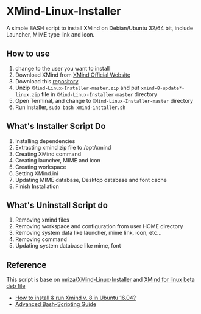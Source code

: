 # XMind-Linux-Installer

A simple BASH script to install XMind on Debian/Ubuntu 32/64 bit, include Launcher, MIME type link and icon.

## How to use

1. change to the user you want to install
1. Download XMind from [XMind Official Website](http://www.xmind.net/download/linux/)
1. Download this [repository](https://github.com/dinos80152/XMind-Linux-Installer/archive/master.zip)
1. Unzip `XMind-Linux-Installer-master.zip` and put `xmind-8-update*-linux.zip` file in `XMind-Linux-Installer-master` directory
1. Open Terminal, and change to `XMind-Linux-Installer-master` directory
1. Run installer, `sudo bash xmind-installer.sh`

## What's Installer Script Do

1. Installing dependencies
1. Extracting xmind zip file to /opt/xmind
1. Creating XMind command
1. Creating launcher, MIME and icon
1. Creating workspace
1. Setting XMind.ini
1. Updating MIME database, Desktop database and font cache
1. Finish Installation

## What's Uninstall Script do

1. Removing xmind files
1. Removing workspace and configuration from user HOME directory
1. Removing system data like launcher, mime link, icon, etc...
1. Removing command
1. Updating system database like mime, font

## Reference

This script is base on [mriza/XMind-Linux-Installer](https://github.com/mriza/XMind-Linux-Installer) and [XMind for linux beta deb file](http://www.xmind.net/download/beta/)

* [How to install & run Xmind v. 8 in Ubuntu 16.04?](https://askubuntu.com/questions/869848/how-to-install-run-xmind-v-8-in-ubuntu-16-04)
* [Advanced Bash-Scripting Guide](http://tldp.org/LDP/abs/html/index.html)